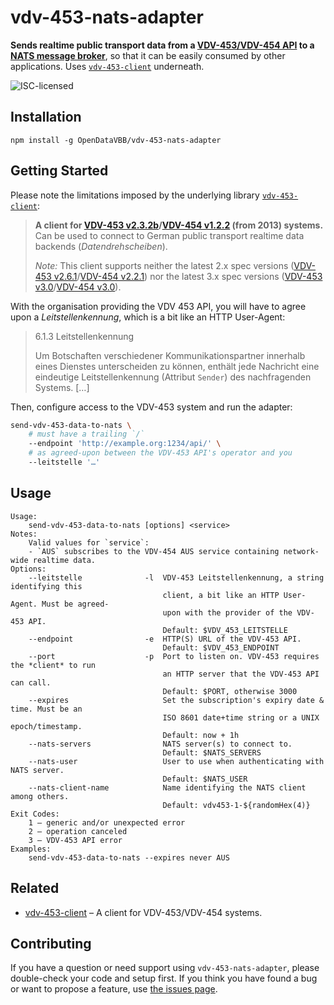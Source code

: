 # vdv-453-nats-adapter

**Sends realtime public transport data from a [VDV-453/VDV-454 API](https://www.vdv.de/i-d-s-downloads.aspx) to a [NATS message broker](https://docs.nats.io/)**, so that it can be easily consumed by other applications. Uses [`vdv-453-client`](https://github.com/OpenDataVBB/vdv-453-client) underneath.

![ISC-licensed](https://img.shields.io/github/license/OpenDataVBB/vdv-453-nats-adapter.svg)


## Installation

```shell
npm install -g OpenDataVBB/vdv-453-nats-adapter
```


## Getting Started

Please note the limitations imposed by the underlying library [`vdv-453-client`](https://github.com/OpenDataVBB/vdv-453-client):

> **A client for [VDV-453 v2.3.2b](https://web.archive.org/web/20231208122259/https://www.vdv.de/453v2.3.2-sds.pdf.pdfx?forced=false)/[VDV-454 v1.2.2](https://web.archive.org/web/20231208122259/https://www.vdv.de/454v1.2.2-sds.pdf.pdfx?forced=false) (from 2013) systems.** Can be used to connect to German public transport realtime data backends (*Datendrehscheiben*).
> 
> *Note:* This client supports neither the latest 2.x spec versions ([VDV-453 v2.6.1](https://www.vdv.de/vdv-schrift-453-v2.6.1-de.pdfx?forced=true)/[VDV-454 v2.2.1](https://www.vdv.de/454v2.2.1-sd.pdfx?forced=true)) nor the latest 3.x spec versions ([VDV-453 v3.0](https://www.vdv.de/downloads/4337/453v3.0%20SDS/forced)/[VDV-454 v3.0](https://www.vdv.de/downloads/4336/454v3.0%20SDS/forced)).

With the organisation providing the VDV 453 API, you will have to agree upon a *Leitstellenkennung*, which is a bit like an HTTP User-Agent:

> 6.1.3 Leitstellenkennung
>
> Um Botschaften verschiedener Kommunikationspartner innerhalb eines Dienstes unterscheiden zu können, enthält jede Nachricht eine eindeutige Leitstellenkennung (Attribut `Sender`) des nachfragenden Systems. […]

Then, configure access to the VDV-453 system and run the adapter:

```bash
send-vdv-453-data-to-nats \
	# must have a trailing `/`
	--endpoint 'http://example.org:1234/api/' \
	# as agreed-upon between the VDV-453 API's operator and you
	--leitstelle '…'
```


## Usage

```
Usage:
    send-vdv-453-data-to-nats [options] <service>
Notes:
    Valid values for `service`:
    - `AUS` subscribes to the VDV-454 AUS service containing network-wide realtime data.
Options:
	--leitstelle              -l  VDV-453 Leitstellenkennung, a string identifying this
	                              client, a bit like an HTTP User-Agent. Must be agreed-
	                              upon with the provider of the VDV-453 API.
	                              Default: $VDV_453_LEITSTELLE
	--endpoint                -e  HTTP(S) URL of the VDV-453 API.
	                              Default: $VDV_453_ENDPOINT
	--port                    -p  Port to listen on. VDV-453 requires the *client* to run
	                              an HTTP server that the VDV-453 API can call.
	                              Default: $PORT, otherwise 3000
	--expires                     Set the subscription's expiry date & time. Must be an
	                              ISO 8601 date+time string or a UNIX epoch/timestamp.
	                              Default: now + 1h
	--nats-servers                NATS server(s) to connect to.
	                              Default: $NATS_SERVERS
	--nats-user                   User to use when authenticating with NATS server.
	                              Default: $NATS_USER
	--nats-client-name            Name identifying the NATS client among others.
	                              Default: vdv453-1-${randomHex(4)}
Exit Codes:
	1 – generic and/or unexpected error
	2 – operation canceled
	3 – VDV-453 API error
Examples:
    send-vdv-453-data-to-nats --expires never AUS
```


## Related

- [vdv-453-client](https://github.com/OpenDataVBB/vdv-453-client) – A client for VDV-453/VDV-454 systems.


## Contributing

If you have a question or need support using `vdv-453-nats-adapter`, please double-check your code and setup first. If you think you have found a bug or want to propose a feature, use [the issues page](https://github.com/OpenDataVBB/vdv-453-nats-adapter/issues).
